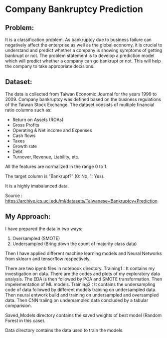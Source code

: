 # Company Bankruptcy Prediction

## Problem:
It is a classification problem.
As bankruptcy due to business failure can negatively affect the enterprise as 
well as the global economy, it is crucial to understand and predict whether a 
company is showing symptoms of getting bankrupt or not.
The problem statement is to develop a prediction model which will predict 
whether a company can go bankrupt or not. This will help the company to take 
appropriate decisions.

## Dataset:
The data is collected from Taiwan Economic Journal for the years 1999 to 2009. 
Company bankruptcy was defined based on the business regulations of the Taiwan 
Stock Exchange. The dataset consists of multiple financial ratio columns such 
as:

* Return on Assets (ROAs)
* Gross Profits
* Operating & Net income and Expenses
* Cash flows
* Taxes
* Growth rate
* Debt
* Turnover, Revenue, Liability, etc.

All the features are normalized in the range 0 to 1.

The target column is “Bankrupt?” (0: No, 1: Yes).

It is a highly imabalanced data.

Source : https://archive.ics.uci.edu/ml/datasets/Taiwanese+Bankruptcy+Prediction


## My Approach:
I have prepared the data in two ways:
1. Oversampled (SMOTE)
2. Undersampled (Bring down the count of majority class data)

Then I have applied different machine learning models and Neural Networks 
from sklearn and tensorflow respectively.

There are two ipynb files in notebook directory.
Training1 : It contains my investigation on data. There are the codes and plots
            of my exploratory data analysis. The EDA is then followed by PCA 
            and SMOTE transformation. Then impelementation of ML models.
Training2 : It contains the undersampling code of data followed by different 
            models training on undersampled data. Then neural entwork build 
            and training on undersampled and oversampled data.
            Then CNN traiing on undersampled data concluded by a tabular 
            comparision.
            
Saved_Models directory contains the saved weights of best model (Random Forest
in this case).

Data directory contains the data used to train the models.

